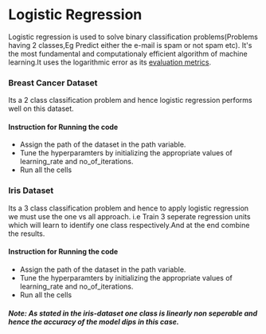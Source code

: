 # Logistic Regression
<p>Logistic regression is used to solve binary classification problems(Problems having 2 classes,Eg Predict either the e-mail is spam or not spam etc).
It's the most fundamental and computationaly efficient algorithm of machine learning.It uses the logarithmic error as its 
<a href = "https://www.analyticsvidhya.com/blog/2019/08/11-important-model-evaluation-error-metrics/">evaluation metrics</a>.</p>

<h3>Breast Cancer Dataset</h3>
<p> Its a 2 class classification problem and hence logistic regression performs well on this dataset.</p>
<h4> Instruction for Running the code </h4>
<ul>
<li>Assign the path of the dataset in the path variable.
<li>Tune the hyperparamters by initializing the appropriate values of learning_rate and no_of_iterations.
<li>Run all the cells
</ul>
<h3>Iris Dataset</h3>
<p>Its a 3 class classification problem and hence to apply logistic regression we must use the one vs all approach.
i.e Train 3 seperate regression units which will learn to identify one class respectively.And at the end combine the results.</p>
<h4> Instruction for Running the code </h4>
<ul>
<li>Assign the path of the dataset in the path variable.
<li>Tune the hyperparamters by initializing the appropriate values of learning_rate and no_of_iterations.
<li>Run all the cells
</ul>

<h5>Note: As stated in the iris-dataset one class is linearly non seperable and hence the accuracy of the model dips in this case.</h5>
